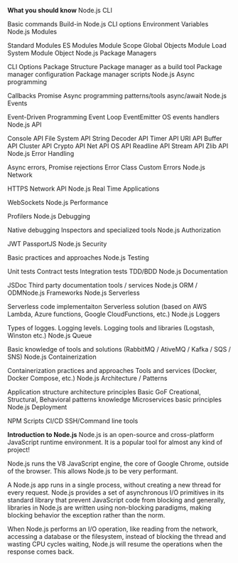 **What you should know**
Node.js CLI

Basic commands
Build-in Node.js CLI options
Environment Variables
Node.js Modules

Standard Modules
ES Modules
Module Scope
Global Objects
Module Load System
Module Object
Node.js Package Managers

CLI Options
Package Structure
Package manager as a build tool
Package manager configuration
Package manager scripts
Node.js Async programming

Callbacks
Promise
Async programming patterns/tools
async/await
Node.js Events

Event-Driven Programming
Event Loop
EventEmitter
OS events handlers
Node.js API

Console API
File System API
String Decoder API
Timer API
URI API
Buffer API
Cluster API
Crypto API
Net API
OS API
Readline API
Stream API
Zlib API
Node.js Error Handling

Async errors, Promise rejections
Error Class
Custom Errors
Node.js Network

HTTPS
Network API
Node.js Real Time Applications

WebSockets
Node.js Performance

Profilers
Node.js Debugging

Native debugging
Inspectors and specialized tools
Node.js Authorization

JWT
PassportJS
Node.js Security

Basic practices and approaches
Node.js Testing

Unit tests
Contract tests
Integration tests
TDD/BDD
Node.js Documentation

JSDoc
Third party documentation tools / services
Node.js ORM / ODMNode.js Frameworks  Node.js Serverless

Serverless code implementaiton
Serverless solution (based on AWS Lambda, Azure functions, Google CloudFunctions, etc.)
Node.js Loggers

Types of logges. Logging levels.
Logging tools and libraries (Logstash, Winston etc.)
Node.js Queue

Basic knowledge of tools and solutions (RabbitMQ / AtiveMQ / Kafka / SQS / SNS)
Node.js Containerization

Containerization practices and approaches
Tools and services (Docker, Docker Compose, etc.)
Node.js Architecture / Patterns

Application structure architecture principles
Basic GoF Creational, Structural, Behavioral patterns knowledge
Microservices basic principles
Node.js Deployment

NPM Scripts
CI/CD
SSH/Command line tools

**Introduction to Node.js**
Node.js is an open-source and cross-platform JavaScript runtime environment. It is a popular tool for almost any kind of project!

Node.js runs the V8 JavaScript engine, the core of Google Chrome, outside of the browser. This allows Node.js to be very performant.

A Node.js app runs in a single process, without creating a new thread for every request. Node.js provides a set of asynchronous I/O primitives in its standard library that prevent JavaScript code from blocking and generally, libraries in Node.js are written using non-blocking paradigms, making blocking behavior the exception rather than the norm.

When Node.js performs an I/O operation, like reading from the network, accessing a database or the filesystem, instead of blocking the thread and wasting CPU cycles waiting, Node.js will resume the operations when the response comes back.